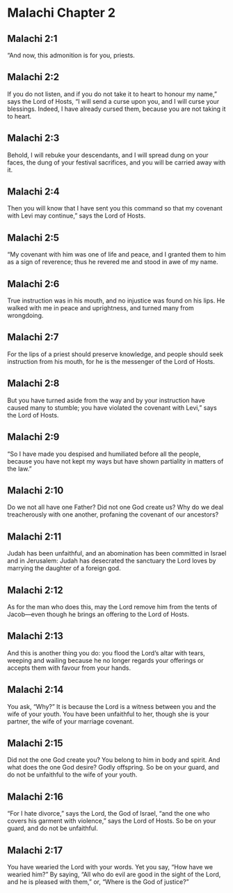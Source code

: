 # Malachi Chapter 2

## Malachi 2:1
“And now, this admonition is for you, priests.

## Malachi 2:2
If you do not listen, and if you do not take it to heart to honour my name,” says the Lord of Hosts, “I will send a curse upon you, and I will curse your blessings. Indeed, I have already cursed them, because you are not taking it to heart.

## Malachi 2:3
Behold, I will rebuke your descendants, and I will spread dung on your faces, the dung of your festival sacrifices, and you will be carried away with it.

## Malachi 2:4
Then you will know that I have sent you this command so that my covenant with Levi may continue,” says the Lord of Hosts.

## Malachi 2:5
“My covenant with him was one of life and peace, and I granted them to him as a sign of reverence; thus he revered me and stood in awe of my name.

## Malachi 2:6
True instruction was in his mouth, and no injustice was found on his lips. He walked with me in peace and uprightness, and turned many from wrongdoing.

## Malachi 2:7
For the lips of a priest should preserve knowledge, and people should seek instruction from his mouth, for he is the messenger of the Lord of Hosts.

## Malachi 2:8
But you have turned aside from the way and by your instruction have caused many to stumble; you have violated the covenant with Levi,” says the Lord of Hosts.

## Malachi 2:9
“So I have made you despised and humiliated before all the people, because you have not kept my ways but have shown partiality in matters of the law.”

## Malachi 2:10
Do we not all have one Father? Did not one God create us? Why do we deal treacherously with one another, profaning the covenant of our ancestors?

## Malachi 2:11
Judah has been unfaithful, and an abomination has been committed in Israel and in Jerusalem: Judah has desecrated the sanctuary the Lord loves by marrying the daughter of a foreign god.

## Malachi 2:12
As for the man who does this, may the Lord remove him from the tents of Jacob—even though he brings an offering to the Lord of Hosts.

## Malachi 2:13
And this is another thing you do: you flood the Lord’s altar with tears, weeping and wailing because he no longer regards your offerings or accepts them with favour from your hands.

## Malachi 2:14
You ask, “Why?” It is because the Lord is a witness between you and the wife of your youth. You have been unfaithful to her, though she is your partner, the wife of your marriage covenant.

## Malachi 2:15
Did not the one God create you? You belong to him in body and spirit. And what does the one God desire? Godly offspring. So be on your guard, and do not be unfaithful to the wife of your youth.

## Malachi 2:16
“For I hate divorce,” says the Lord, the God of Israel, “and the one who covers his garment with violence,” says the Lord of Hosts. So be on your guard, and do not be unfaithful.

## Malachi 2:17
You have wearied the Lord with your words. Yet you say, “How have we wearied him?” By saying, “All who do evil are good in the sight of the Lord, and he is pleased with them,” or, “Where is the God of justice?”
